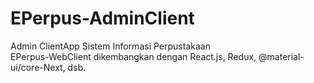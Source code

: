 # EPerpus-AdminClient
Admin ClientApp Sistem Informasi Perpustakaan
</br>
EPerpus-WebClient dikembangkan dengan React.js, Redux, @material-ui/core-Next, dsb.
